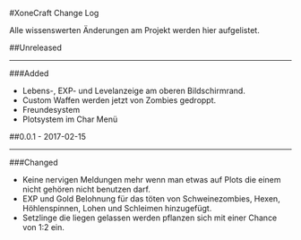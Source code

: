 #XoneCraft Change Log

Alle wissenswerten Änderungen am Projekt werden hier aufgelistet.

##Unreleased
* * *
###Added
  - Lebens-, EXP- und Levelanzeige am oberen Bildschirmrand.
  - Custom Waffen werden jetzt von Zombies gedroppt.
  - Freundesystem
  - Plotsystem im Char Menü

##0.0.1 - 2017-02-15
* * *
###Changed
  - Keine nervigen Meldungen mehr wenn man etwas auf Plots die einem nicht gehören nicht benutzen darf.
  - EXP und Gold Belohnung für das töten von Schweinezombies, Hexen, Höhlenspinnen, Lohen und Schleimen hinzugefügt.
  - Setzlinge die liegen gelassen werden pflanzen sich mit einer Chance von 1:2 ein.
